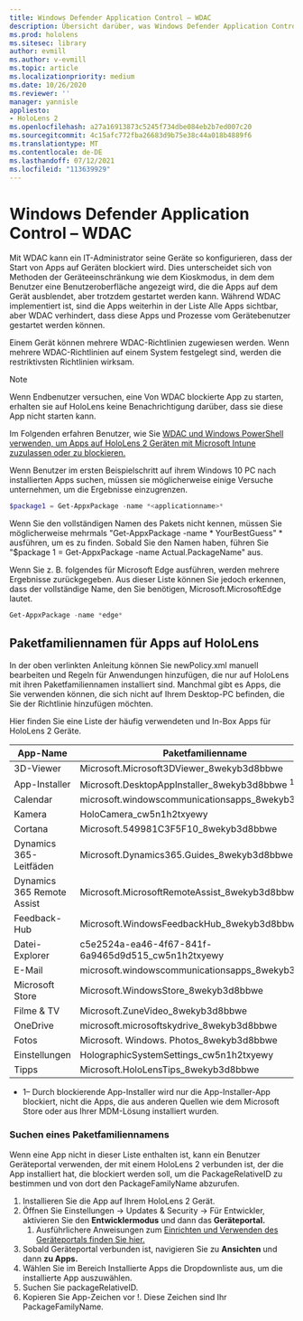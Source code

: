 ```yaml
---
title: Windows Defender Application Control – WDAC
description: Übersicht darüber, was Windows Defender Application Control ist und wie sie zum Verwalten HoloLens Mixed Reality-Geräten verwendet wird.
ms.prod: hololens
ms.sitesec: library
author: evmill
ms.author: v-evmill
ms.topic: article
ms.localizationpriority: medium
ms.date: 10/26/2020
ms.reviewer: ''
manager: yannisle
appliesto:
- HoloLens 2
ms.openlocfilehash: a27a16913873c5245f734dbe084eb2b7ed007c20
ms.sourcegitcommit: 4c15afc772fba26683d9b75e38c44a018b4889f6
ms.translationtype: MT
ms.contentlocale: de-DE
ms.lasthandoff: 07/12/2021
ms.locfileid: "113639929"
---
```

# <a name="windows-defender-application-control---wdac"></a>Windows Defender Application Control – WDAC

Mit WDAC kann ein IT-Administrator seine Geräte so konfigurieren, dass der Start von Apps auf Geräten blockiert wird. Dies unterscheidet sich von Methoden der Geräteeinschränkung wie dem Kioskmodus, in dem dem Benutzer eine Benutzeroberfläche angezeigt wird, die die Apps auf dem Gerät ausblendet, aber trotzdem gestartet werden kann. Während WDAC implementiert ist, sind die Apps weiterhin in der Liste Alle Apps sichtbar, aber WDAC verhindert, dass diese Apps und Prozesse vom Gerätebenutzer gestartet werden können.

Einem Gerät können mehrere WDAC-Richtlinien zugewiesen werden. Wenn mehrere WDAC-Richtlinien auf einem System festgelegt sind, werden die restriktivsten Richtlinien wirksam. 

> [!NOTE]
> Wenn Endbenutzer versuchen, eine Von WDAC blockierte App zu starten, erhalten sie auf HoloLens keine Benachrichtigung darüber, dass sie diese App nicht starten kann.

Im Folgenden erfahren Benutzer, wie Sie [WDAC und Windows PowerShell verwenden, um Apps auf HoloLens 2 Geräten mit Microsoft Intune zuzulassen oder zu blockieren.](/mem/intune/configuration/custom-profile-hololens)

Wenn Benutzer im ersten Beispielschritt auf ihrem Windows 10 PC nach installierten Apps suchen, müssen sie möglicherweise einige Versuche unternehmen, um die Ergebnisse einzugrenzen.

```powershell
$package1 = Get-AppxPackage -name *<applicationname>*
``` 

Wenn Sie den vollständigen Namen des Pakets nicht kennen, müssen Sie möglicherweise mehrmals "Get-AppxPackage -name \* YourBestGuess" \* ausführen, um es zu finden. Sobald Sie den Namen haben, führen Sie "$package 1 = Get-AppxPackage -name Actual.PackageName" aus.

Wenn Sie z. B. folgendes für Microsoft Edge ausführen, werden mehrere Ergebnisse zurückgegeben. Aus dieser Liste können Sie jedoch erkennen, dass der vollständige Name, den Sie benötigen, Microsoft.MicrosoftEdge lautet.

```powershell
Get-AppxPackage -name *edge*
``` 

## <a name="package-family-names-for-apps-on-hololens"></a>Paketfamiliennamen für Apps auf HoloLens

In der oben verlinkten Anleitung können Sie newPolicy.xml manuell bearbeiten und Regeln für Anwendungen hinzufügen, die nur auf HoloLens mit ihren Paketfamiliennamen installiert sind. Manchmal gibt es Apps, die Sie verwenden können, die sich nicht auf Ihrem Desktop-PC befinden, die Sie der Richtlinie hinzufügen möchten.

Hier finden Sie eine Liste der häufig verwendeten und In-Box Apps für HoloLens 2 Geräte.

| App-Name                   | Paketfamilienname                                |
|----------------------------|----------------------------------------------------|
| 3D-Viewer                  | Microsoft.Microsoft3DViewer_8wekyb3d8bbwe          |
| App-Installer              | Microsoft.DesktopAppInstaller_8wekyb3d8bbwe <sup>1</sup>         |
| Calendar                   | microsoft.windowscommunicationsapps_8wekyb3d8bbwe  |
| Kamera                     | HoloCamera_cw5n1h2txyewy                           |
| Cortana                    | Microsoft.549981C3F5F10_8wekyb3d8bbwe              |
| Dynamics 365-Leitfäden        | Microsoft.Dynamics365.Guides_8wekyb3d8bbwe         |
| Dynamics 365 Remote Assist | Microsoft.MicrosoftRemoteAssist_8wekyb3d8bbwe      |
| Feedback-Hub               | Microsoft.WindowsFeedbackHub_8wekyb3d8bbwe         |
| Datei-Explorer              | c5e2524a-ea46-4f67-841f-6a9465d9d515_cw5n1h2txyewy |
| E-Mail                       | microsoft.windowscommunicationsapps_8wekyb3d8bbwe  |
| Microsoft Store            | Microsoft.WindowsStore_8wekyb3d8bbwe               |
| Filme & TV                | Microsoft.ZuneVideo_8wekyb3d8bbwe                  |
| OneDrive                   | microsoft.microsoftskydrive_8wekyb3d8bbwe          |
| Fotos                     | Microsoft. Windows. Photos_8wekyb3d8bbwe             |
| Einstellungen                   | HolographicSystemSettings_cw5n1h2txyewy            |
| Tipps                       | Microsoft.HoloLensTips_8wekyb3d8bbwe               |

- 1– Durch blockierende App-Installer wird nur die App-Installer-App blockiert, nicht die Apps, die aus anderen Quellen wie dem Microsoft Store oder aus Ihrer MDM-Lösung installiert wurden.

### <a name="how-to-find-a-package-family-name"></a>Suchen eines Paketfamiliennamens

Wenn eine App nicht in dieser Liste enthalten ist, kann ein Benutzer Geräteportal verwenden, der mit einem HoloLens 2 verbunden ist, der die App installiert hat, die blockiert werden soll, um die PackageRelativeID zu bestimmen und von dort den PackageFamilyName abzurufen.

1. Installieren Sie die App auf Ihrem HoloLens 2 Gerät. 
1. Öffnen Sie Einstellungen -> Updates & Security -> Für Entwickler, aktivieren Sie den **Entwicklermodus** und dann das **Geräteportal.** 
    1. Ausführlichere Anweisungen zum [Einrichten und Verwenden des Geräteportals finden Sie hier.](/windows/mixed-reality/develop/platform-capabilities-and-apis/using-the-windows-device-portal)
1. Sobald Geräteportal verbunden ist, navigieren Sie zu **Ansichten** und dann **zu Apps.** 
1. Wählen Sie im Bereich Installierte Apps die Dropdownliste aus, um die installierte App auszuwählen. 
1. Suchen Sie packageRelativeID. 
1. Kopieren Sie App-Zeichen vor !. Diese Zeichen sind Ihr PackageFamilyName.


